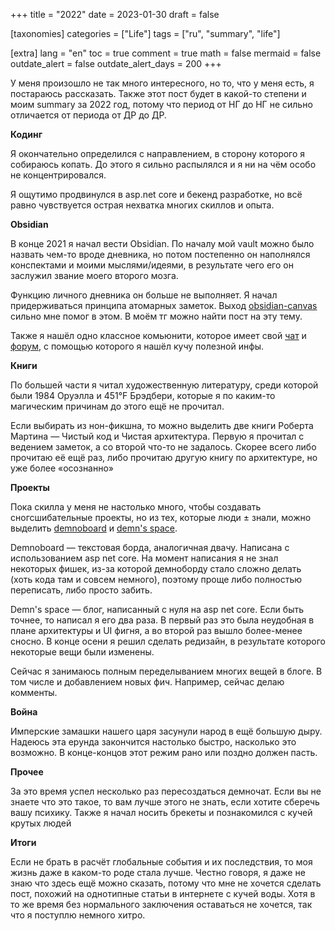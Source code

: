 +++
title = "2022"
date = 2023-01-30
draft = false

[taxonomies]
categories = ["Life"]
tags = ["ru", "summary", "life"]

[extra]
lang = "en"
toc = true
comment = true
math = false
mermaid = false
outdate_alert = false
outdate_alert_days = 200
+++

У меня произошло не так много интересного, но то, что у меня есть, я постараюсь рассказать. Также этот пост будет в какой-то степени и моим summary за 2022 год, потому что период от НГ до НГ не сильно отличается от периода от ДР до ДР.

**Кодинг**

Я окончательно определился с направлением, в сторону которого я собираюсь копать. До этого я сильно распылялся и я ни на чём особо не концентрировался.

Я ощутимо продвинулся в asp.net core и бекенд разработке, но всё равно чувствуется острая нехватка многих скиллов и опыта.

**Obsidian**

В конце 2021 я начал вести Obsidian. По началу мой vault можно было назвать чем-то вроде дневника, но потом постепенно он наполнялся конспектами и моими мыслями/идеями, в результате чего его он заслужил звание моего второго мозга.

Функцию личного дневника он больше не выполняет. Я начал придерживаться принципа атомарных заметок. Выход [obsidian-canvas](https://obsidian.md/canvas) сильно мне помог в этом. В моём тг можно найти пост на эту тему.

Также я нашёл одно классное комьюнити, которое имеет свой [чат](https://t.me/zettelkasten_ru) и [форум](https://zettel.space), с помощью которого я нашёл кучу полезной инфы.

**Книги**

По большей части я читал художественную литературу, среди которой были 1984 Оруэлла и 451°F Брэдбери, которые я по каким-то магическим причинам до этого ещё не прочитал.

Если выбирать из нон-фикшна, то можно выделить две книги Роберта Мартина — Чистый код и Чистая архитектура. Первую я прочитал с ведением заметок, а со второй что-то не задалось. Скорее всего либо прочитаю её ещё раз, либо прочитаю другую книгу по архитектуре, но уже более «осознанно»

**Проекты**

Пока скилла у меня не настолько много, чтобы создавать сногсшибательные проекты, но из тех, которые люди ± знали, можно выделить [demnoboard](https://github.com/demndevel/demnoboard) и [demn's space](https://demns.space).

Demnoboard — текстовая борда, аналогичная двачу. Написана с использованием asp net core. На момент написания я не знал некоторых фишек, из-за которой демноборду стало сложно делать (хоть кода там и совсем немного), поэтому проще либо полностью переписать, либо просто забить.

Demn's space — блог, написанный с нуля на asp net core. Если быть точнее, то написал я его два раза. В первый раз это была неудобная в плане архитектуры и UI фигня, а во второй раз вышло более-менее сносно. В конце осени я решил сделать редизайн, в результате которого некоторые вещи были изменены. 

Сейчас я занимаюсь полным переделыванием многих вещей в блоге. В том числе и добавлением новых фич. Например, сейчас делаю комменты.

**Война**

Имперские замашки нашего царя засунули народ в ещё большую дыру. Надеюсь эта ерунда закончится настолько быстро, насколько это возможно. В конце-концов этот режим рано или поздно должен пасть.

**Прочее**

За это время успел несколько раз пересоздаться демночат. Если вы не знаете что это такое, то вам лучше этого не знать, если хотите сберечь вашу психику. Также я начал носить брекеты и познакомился с кучей крутых людей

**Итоги**

Если не брать в расчёт глобальные события и их последствия, то моя жизнь даже в каком-то роде стала лучше. Честно говоря, я даже не знаю что здесь ещё можно сказать, потому что мне не хочется сделать пост, похожий на однотипные статьи в интернете с кучей воды. Хотя в то же время без нормального заключения оставаться не хочется, так что я поступлю немного хитро.
